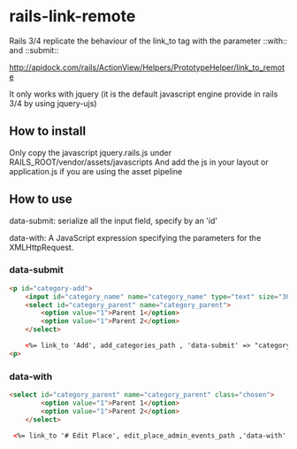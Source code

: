 rails-link-remote
=================

Rails 3/4 replicate the behaviour of the link_to tag with the parameter ::with:: and ::submit::

http://apidock.com/rails/ActionView/Helpers/PrototypeHelper/link_to_remote

It only works with jquery (it is the default javascript engine provide in rails 3/4 by using jquery-ujs)

## How to install

Only copy the javascript jquery.rails.js under RAILS_ROOT/vendor/assets/javascripts
And add the js in your layout or application.js if you are using the asset pipeline

## How to use

data-submit: serialize all the input field, specify by an 'id'

data-with: A JavaScript expression specifying the parameters for the XMLHttpRequest.

### data-submit

```html
<p id="category-add">
    <input id="category_name" name="category_name" type="text" size="30" />
    <select id="category_parent" name="category_parent">
        <option value="1">Parent 1</option>
        <option value="1">Parent 2</option>
    </select>

    <%= link_to 'Add', add_categories_path , 'data-submit' => "category-add", :method => :post, :remote => true %>
<p>
```

### data-with

```html
<select id="category_parent" name="category_parent" class="chosen">
        <option value="1">Parent 1</option>
        <option value="1">Parent 2</option>
    </select>

 <%= link_to '# Edit Place', edit_place_admin_events_path ,'data-with' => "'id='+$('.chosen').val() ", :method => :post, :remote => true %>
```

